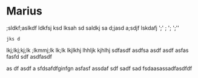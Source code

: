 # Marius
;sldkf;aslkdf
ldkfsj ksd
lksah sd
 saldkj
 sa d;jasd
  a;sdjf
   lskdafj
';'
;
';
';''

    jks d
lkj;lkj;kj;lk
;lkmmj;lk
lk;lk
lkjlkhj
lhhljk
kjhlhj
sdfasdf asdfsa
asdf
 asdf
asfas
fasfd
sdf asdfasdf

as df
asdf
 a
sfdsafdfginfgn
asfasf assdaf
sdf sadf
sad fsdaasassadfasdfdf